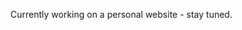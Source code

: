 Currently working on a personal website - stay tuned.

<!---
ainsleystclair/ainsleystclair is a ✨ special ✨ repository because its `README.md` (this file) appears on your GitHub profile.
You can click the Preview link to take a look at your changes.
--->
